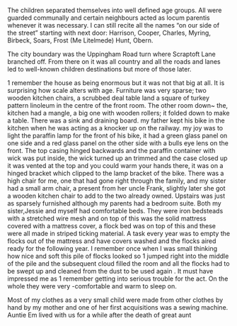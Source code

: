The children separated themselves into well defined age groups. All were guarded communally and certain neighbours acted as locum parentis whenever it was necessary. I can still recite all the names “on our side of the street” starting with next door: Harrison, Cooper, Charles, Myring, Birbeck, Soars, Frost (Me Litelmede) Hunt, Obern.

The city boundary was the Uppingham Road turn where Scraptoft Lane branched off. From there on it was all country and all the roads and lanes led to well-known children destinations but more of those later.

1 remember the house as being enormous but it was not that big at all. It is surprising how scale alters with age. Furniture was very sparse; two wooden kitchen chairs, a scrubbed deal table land a square of turkey pattern linoleum in the centre of the front room. The other room down~ the, kitchen had a mangle, a big one with wooden rollers; it folded down to make a table. There was a sink and draining board. my father kept his bike in the kitchen when he was acting as a knocker up on the railway. my joy was to light the paraffin lamp for the front of his bike, it had a green glass panel on one side and a red glass panel on the other side with a bulls eye lens on the front. The top casing hinged backwards and the paraffin container with wick was put inside, the wick turned up an trimmed and the case closed up it was vented at the top and you could warm your hands there, it was on a hinged bracket which clipped to the lamp bracket of the bike. There was a high chair for me, one that had gone right through the family, and my sister had a small arm chair, a present from her uncle Frank, slightly later she got a wooden kitchen chair to add to the two already owned. Upstairs was just as sparsely furnished although my parents had a bedroom suite. Both my sister,Jessie and myself had comfortable beds. They were iron bedsteads with a stretched wire mesh and on top of this was the solid mattress covered with a mattress cover, a flock bed was on top of this and these were all made in striped ticking material. A task every year was to empty the flocks out of the mattress and have covers washed and the flocks aired ready for the following year. I remember once when I was small thinking how nice and soft this pile of flocks looked so 1 jumped right into the middle of the pile and the subsequent cloud filled the room and all the flocks had to be swept up and cleaned from the dust to be used again . It must have impressed me as 1 remember getting into serious trouble for the act. On the whole they were very -comfortable and warm to sleep on.

Most of my clothes as a very small child were made from other clothes by hand by my mother and one of her first acquisitions was a sewing machine. Auntie Em lived with us for a while after the death of great aunt
